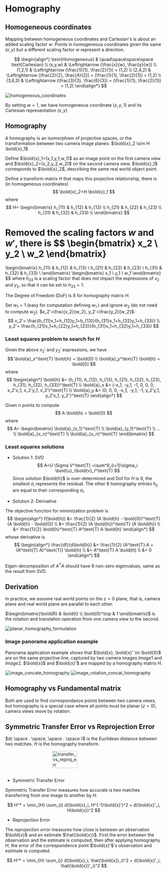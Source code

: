 # Homography

## Homogeneous coordinates

Mapping between homogeneous coordinates and Cartesian's is about an added scaling factor $w$. Points in homogeneous coordinates given the same $(x,y)$ but a different scaling factor $w$ represent a direction. 

$$
\begin{align*}
\text{Homogeneous} & \quad\space\space\space  \text{Cartesian}
\\
(x,y,w) & \Leftrightarrow (\frac{x}{w}, \frac{y}{w})
\\
(1,2,1) & \Leftrightarrow (\frac{1}{1}, \frac{2}{1}) = (1,2)
\\
(2,4,2) & \Leftrightarrow (\frac{2}{2}, \frac{4}{2}) = (\frac{1}{1}, \frac{2}{1}) = (1,2)
\\
(3,6,3) & \Leftrightarrow (\frac{3}{3}, \frac{6}{3}) = (\frac{1}{1}, \frac{2}{1}) = (1,2)
\end{align*}
$$

![homogeneous_coordinates](imgs/homogeneous_coordinates.png "homogeneous_coordinates")

By setting $w=1$, we have homogeneous coordinate $(x,y,1)$ and its Cartesian representation $(x,y)$

## Homography

A homography is an isomorphism of projective spaces, or the transformation between two camera image planes: $\bold{x}_2 \sim H \bold{x}_1$

Define $\bold{x}_1=(x_1,y_1,w_1)$ as an image point on the first camera view and $\bold{x}_2=(x_2,y_2,w_2)$ on the second camera view. $\bold{x}_1$ corresponds to $\bold{x}_2$, describing the same real world object point.

Define a transform matrix $H$ that maps this projective relationship, there is (in homogeneous coordinates)
$$
\bold{x}_2=H \bold{x}_1
$$
where
$$
H=
\begin{bmatrix}
    h_{11} & h_{12} & h_{13} \\
    h_{21} & h_{22} & h_{23} \\
    h_{31} & h_{32} & h_{33} \\
\end{bmatrix}
$$

Removed the scaling factors $w$ and $w'$, there is
$$
\begin{bmatrix}
    x_2 \\
    y_2 \\
    w_2
\end{bmatrix}
=
\begin{bmatrix}
    h_{11} & h_{12} & h_{13} \\
    h_{21} & h_{22} & h_{23} \\
    h_{31} & h_{32} & h_{33} \\
\end{bmatrix}
\begin{bmatrix}
    x_1 \\
    y_1 \\
    w_1
\end{bmatrix}
$$
where $h_{33}$ is a scaling factor that does not impact the expressions of $x_2$ and $y_2$, so that it can be set to $h_{33}=1$.

The Degree of Freedom (DoF) is $8$ for homography matrix $H$.

Set $w_1=1$ (easy for computation defining $w_1$ ) and ignore $w_2$ (do not need to compute $w_2$). $x_2'=\frac{x_2}{w_2}, y_2'=\frac{y_2}{w_2}$:
$$
x_2'=
\frac{h_{11}x_1+h_{12}y_1+h_{13}}{h_{31}x_1+h_{32}y_1+h_{33}}
\\
y_2'=
\frac{h_{21}x_1+h_{22}y_1+h_{23}}{h_{31}x_1+h_{32}y_1+h_{33}}
$$

### Least squares problem to search for $H$

Given the above $x_2'$ and $y_2'$ expressions, we have
$$
\bold{a}_x^\text{T} \bold{h} = \bold{0}
\\
\bold{a}_y^\text{T} \bold{h} = \bold{0}
$$
where
$$
\begin{align*}
\bold{h}
&=
(h_{11}, h_{12}, h_{13}, h_{21}, h_{22}, h_{23}, h_{31}, h_{32}, h_{33})^\text{T}
\\
\bold{a}_x &=
(-x_1, -y_1, -1, 0, 0, 0, x_2'x_1, x_2'y_1, x_2')^\text{T}
\\
\bold{a}_y &=
(0, 0, 0, -x_1, -y_1, -1, y_2'y_1, y_2'x_1, y_2')^\text{T}
\end{align*}
$$

Given $n$ points to compute 
$$
A \bold{h} = \bold{0}
$$
where
$$
A=
\begin{bmatrix}
    \bold{a}_{x_1}^\text{T} \\
    \bold{a}_{y_1}^\text{T} \\
    ... \\
    \bold{a}_{x_n}^\text{T} \\
    \bold{a}_{x_n}^\text{T}
\end{bmatrix}
$$

### Least squares solutions

* Solution 1: SVD
$$
A=U \Sigma V^\text{T}
=\sum^9_{i=1}\sigma_i \bold{u}_i\bold{v}_i^\text{T}
$$
Since solution $\bold{h}$ is over-determined and Dof for $H$ is $8$, the smallest $\sigma_i$ represents the residual. The other 8 homography entries $h_{ij}$ are equal to their corresponding $\sigma_i$.

* Solution 2: Derivative

The objective function for minimization problem is
$$
\begin{align*}
f(\bold{h}) &= \frac{1}{2} (A \bold{h} - \bold{0})^\text{T} (A \bold{h} - \bold{0})
\\ &=
\frac{1}{2} (A \bold{h})^\text{T} (A \bold{h})
\\ &=
\frac{1}{2} \bold{h}^\text{T} A^\text{T} A \bold{h}
\end{align*}
$$
whose derivative is
$$
\begin{align*}
\frac{df}{d\bold{h}} 
&= 
\frac{1}{2} (A^\text{T} A + (A^\text{T} A)^\text{T}) \bold{h}
\\ &= 
A^\text{T} A \bold{h}
\\ &=
0
\end{align*}
$$

Eigen-decomposition of $A^\text{T} A$ should have 8 non-zero eigenvalues, same as the result from SVD. 

## Derivation

In practice, we assume real world points on the $z=0$ plane, that is, camera plane and real world plane are parallel to each other.

$\begin{bmatrix}\bold{R} & \bold{t} \\ \bold{0}^\top & 1 \end{bmatrix}$ is the rotation and translation operation from one camera view to the second.

![planar_homography_formulation](imgs/planar_homography_formulation.png "planar_homography_formulation")

### Image panorama application example

Panorama application example shows that $\bold{x}, \bold{x}' \in \bold{X}$ are on the same projective line, captured by two camera images $Image 1$ and $Image 2$. $\bold{x}$ and $\bold{x}'$ are mapped by a homography matrix $H$.

![image_concate_homography](imgs/image_concate_homography.png "image_concate_homography")
![image_rotation_concat_homography](imgs/image_rotation_concat_homography.png "image_rotation_concat_homography")

## Homography vs Fundamental matrix

Both are used to find correspondance points between two camera views, but homography is a special case where all points must be planar ($z=0$), camera views move by rotation.

## Symmetric Transfer Error vs Reprojection Error

$d( \space . \space, \space . \space )$ is the Euclidean distance between two matches. $H$ is the homography transform.

<div style="display: flex; justify-content: center;">
      <img src="imgs/transfer_vs_reproj_err.png" width="40%" height="40%" alt="transfer_vs_reproj_err" />
</div>
</br>

* Symmetric Transfer Error

Symmetric Transfer Error measures how accurate is two matches transferring from one image to another by $H$.

$$
H^* = 
\min_{H} \sum_{i}
d(\bold{x}_i, H^{-1}\bold{x}')^2
+
d(\bold{x}'_i, H\bold{x})^2
$$


* Reprojection Error

The *reprojection error* measures how close is between an observation $\bold{x}$ and an estimate $\hat{\bold{x}}$. 
First the error between the observation and the estimate is computed, 
then after applying homography $H$, the error of the correspondence point $\bold{x}'$'s observation and estimate is computed.

$$
H^* = 
\min_{H} \sum_{i}
d(\bold{x}_i, \hat{\bold{x}}_i)^2
+
d(\bold{x}'_i, \hat{\bold{x}}'_i)^2
$$
